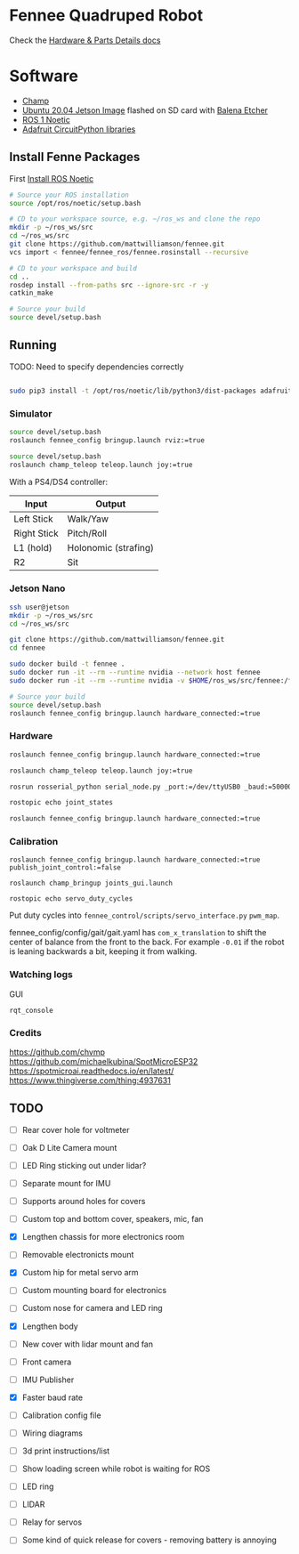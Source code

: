 # Fennee Quadruped Robot

Check the [Hardware & Parts Details docs](./docs/hardware.md)

# Software

- [Champ](https://github.com/chvmp/champ)
- [Ubuntu 20.04 Jetson Image](https://github.com/Qengineering/Jetson-Nano-Ubuntu-20-image) flashed on SD card with [Balena Etcher](https://www.balena.io/etcher)
- [ROS 1 Noetic](http://wiki.ros.org/noetic/Installation/Ubuntu)
- [Adafruit CircuitPython libraries](https://docs.circuitpython.org/projects/bundle/en/latest/drivers.html)


## Install Fenne Packages

First [Install ROS Noetic](./docs/install_ros.md)

```sh
# Source your ROS installation
source /opt/ros/noetic/setup.bash

# CD to your workspace source, e.g. ~/ros_ws and clone the repo
mkdir -p ~/ros_ws/src
cd ~/ros_ws/src
git clone https://github.com/mattwilliamson/fennee.git
vcs import < fennee/fennee_ros/fennee.rosinstall --recursive

# CD to your workspace and build
cd ..
rosdep install --from-paths src --ignore-src -r -y
catkin_make

# Source your build
source devel/setup.bash
```

## Running

TODO: Need to specify dependencies correctly

```sh

sudo pip3 install -t /opt/ros/noetic/lib/python3/dist-packages adafruit_blinka adafruit-circuitpython-servokit pyyaml
```

### Simulator

```sh
source devel/setup.bash
roslaunch fennee_config bringup.launch rviz:=true
```

```sh
source devel/setup.bash
roslaunch champ_teleop teleop.launch joy:=true
```

With a PS4/DS4 controller:

| Input       | Output               |
| ----------- | -------------------- |
| Left Stick  | Walk/Yaw             |
| Right Stick | Pitch/Roll           |
| L1 (hold)   | Holonomic (strafing) |
| R2          | Sit                  |

### Jetson Nano
```sh
ssh user@jetson
mkdir -p ~/ros_ws/src
cd ~/ros_ws/src

git clone https://github.com/mattwilliamson/fennee.git
cd fennee

sudo docker build -t fennee .
sudo docker run -it --rm --runtime nvidia --network host fennee
sudo docker run -it --rm --runtime nvidia -v $HOME/ros_ws/src/fennee:/fennee_ws/src/fennee --network host fennee

# Source your build
source devel/setup.bash
roslaunch fennee_config bringup.launch hardware_connected:=true
```


### Hardware

```sh
roslaunch fennee_config bringup.launch hardware_connected:=true

roslaunch champ_teleop teleop.launch joy:=true

rosrun rosserial_python serial_node.py _port:=/dev/ttyUSB0 _baud:=500000

rostopic echo joint_states
```

```sh
roslaunch fennee_config bringup.launch hardware_connected:=true
```

### Calibration

```
roslaunch fennee_config bringup.launch hardware_connected:=true publish_joint_control:=false
```

```
roslaunch champ_bringup joints_gui.launch
```

```
rostopic echo servo_duty_cycles
```

Put duty cycles into `fennee_control/scripts/servo_interface.py` `pwm_map`.

fennee_config/config/gait/gait.yaml has `com_x_translation` to shift the center of balance from the front to the back. 
For example `-0.01` if the robot is leaning backwards a bit, keeping it from walking.

### Watching logs

GUI

```
rqt_console
```

### Credits
https://github.com/chvmp
https://github.com/michaelkubina/SpotMicroESP32
https://spotmicroai.readthedocs.io/en/latest/
https://www.thingiverse.com/thing:4937631

## TODO

- [ ] Rear cover hole for voltmeter
- [ ] Oak D Lite Camera mount
- [ ] LED Ring sticking out under lidar?
- [ ] Separate mount for IMU
- [ ] Supports around holes for covers
- [ ] Custom top and bottom cover, speakers, mic, fan
- [x] Lengthen chassis for more electronics room
- [ ] Removable electronicts mount
- [x] Custom hip for metal servo arm
- [ ] Custom mounting board for electronics
- [ ] Custom nose for camera and LED ring
- [x] Lengthen body
- [ ] New cover with lidar mount and fan
- [ ] Front camera
- [ ] IMU Publisher
- [x] Faster baud rate
- [ ] Calibration config file
- [ ] Wiring diagrams
- [ ] 3d print instructions/list
- [ ] Show loading screen while robot is waiting for ROS
- [ ] LED ring
- [ ] LIDAR
- [ ] Relay for servos
- [ ] Some kind of quick release for covers - removing battery is annoying

